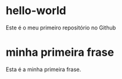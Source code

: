 # hello-world
Este é o meu primeiro repositório no Github

# minha primeira frase
Esta é a minha primeira frase.
